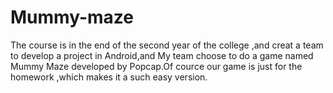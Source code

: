 # Mummy-maze
The course is in the end of the second year of the college ,and creat a team to develop a project in Android,and My team choose to do a game named Mummy Maze developed by Popcap.Of cource our game is just for the homework ,which makes it a such easy version.
